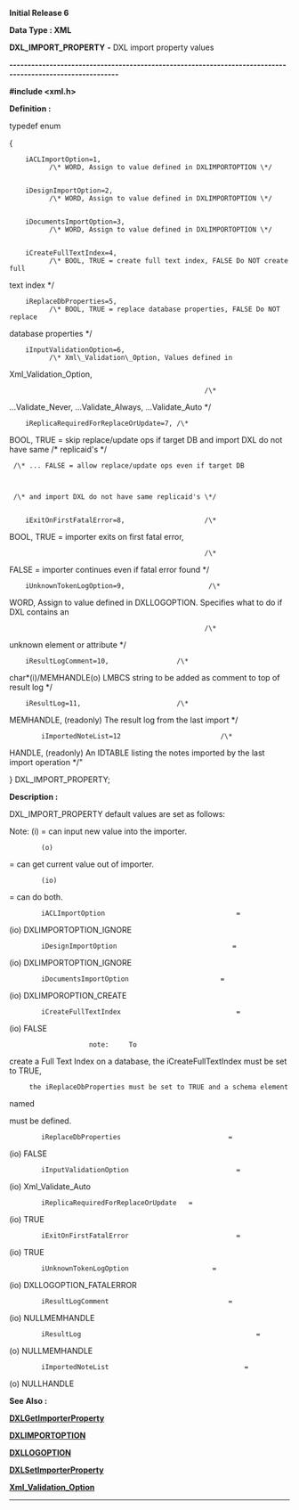 




<!--
 /\* Font Definitions \*/
 @font-face
 {font-family:Courier;
 panose-1:2 7 4 9 2 2 5 2 4 4;}
@font-face
 {font-family:Helv;
 panose-1:2 11 6 4 2 2 2 3 2 4;}
@font-face
 {font-family:"Cambria Math";
 panose-1:2 4 5 3 5 4 6 3 2 4;}
 /\* Style Definitions \*/
 p.MsoNormal, li.MsoNormal, div.MsoNormal
 {margin-top:0cm;
 margin-right:0cm;
 margin-bottom:8.0pt;
 margin-left:0cm;
 line-height:107%;
 font-size:11.0pt;
 font-family:"Calibri",sans-serif;}
.MsoChpDefault
 {font-size:11.0pt;}
.MsoPapDefault
 {margin-bottom:8.0pt;
 line-height:107%;}
 /\* Page Definitions \*/
 @page WordSection1
 {size:612.0pt 792.0pt;
 margin:72.0pt 72.0pt 72.0pt 72.0pt;}
div.WordSection1
 {page:WordSection1;}
-->




**Initial Release 6**



**Data Type : XML**



**DXL\_IMPORT\_PROPERTY** **-** DXL import
property values


**----------------------------------------------------------------------------------------------------------**



**#include
<xml.h>**



**Definition :**



typedef enum


{


        iACLImportOption=1,           
              /\* WORD, Assign to value defined in DXLIMPORTOPTION \*/


        iDesignImportOption=2, 
              /\* WORD, Assign to value defined in DXLIMPORTOPTION \*/


        iDocumentsImportOption=3,     
              /\* WORD, Assign to value defined in DXLIMPORTOPTION \*/


        iCreateFullTextIndex=4,       
              /\* BOOL, TRUE = create full text index, FALSE Do NOT create full
text index \*/


        iReplaceDbProperties=5,       
              /\* BOOL, TRUE = replace database properties, FALSE Do NOT replace
database properties \*/


        iInputValidationOption=6,     
              /\* Xml\_Validation\_Option, Values defined in
Xml\_Validation\_Option, 


                                                     /\*   
...Validate\_Never, ...Validate\_Always, ...Validate\_Auto \*/


        iReplicaRequiredForReplaceOrUpdate=7, /\*
BOOL, TRUE = skip replace/update ops if target DB and import DXL do not have
same                                                                                            /\*
replicaid's \*/


                                               
     /\* ... FALSE = allow replace/update ops even if target DB 


                                               
     /\* and import DXL do not have same replicaid's \*/


        iExitOnFirstFatalError=8,                    /\*
BOOL, TRUE = importer exits on first fatal error, 


                                                     /\*
FALSE = importer continues even if fatal error found \*/


        iUnknownTokenLogOption=9,                     /\*
WORD, Assign to value defined in DXLLOGOPTION. Specifies what to do if DXL
contains an 


                                                     /\*
unknown element or attribute \*/


        iResultLogComment=10,                 /\*
char\*(i)/MEMHANDLE(o)  LMBCS string to be added as comment to top of result log
\*/  


        iResultLog=11,                        /\*
MEMHANDLE, (readonly) The result log from the last import \*/


            iImportedNoteList=12                         /\*
HANDLE, (readonly) An IDTABLE listing the notes imported by the last import
operation \*/"


 


}
DXL\_IMPORT\_PROPERTY;


 


**Description :**



DXL\_IMPORT\_PROPERTY
default values are set as follows:


 


 Note:   (i)
= can input new value into the importer.


            (o)
= can get current value out of importer.


            (io)
= can do both. 


 


            iACLImportOption                                 =
(io) DXLIMPORTOPTION\_IGNORE


            iDesignImportOption                             =
(io) DXLIMPORTOPTION\_IGNORE


            iDocumentsImportOption                       =
(io) DXLIMPOROPTION\_CREATE


            iCreateFullTextIndex                             =
(io) FALSE


 


                        note:     To
create a Full Text Index on a database, the iCreateFullTextIndex must be set to
TRUE,


                                 
         the iReplaceDbProperties must be set to TRUE and a schema element
named <fulltextsettings>


                               
  must be defined.


 


            iReplaceDbProperties                           =
(io) FALSE


            iInputValidationOption                           =
(io) Xml\_Validate\_Auto


            iReplicaRequiredForReplaceOrUpdate   =
(io) TRUE


            iExitOnFirstFatalError                           =
(io) TRUE


            iUnknownTokenLogOption                     =
(io) DXLLOGOPTION\_FATALERROR


            iResultLogComment                              =
(io) NULLMEMHANDLE


            iResultLog                                            =
(o)  NULLMEMHANDLE


            iImportedNoteList                                  =
(o)  NULLHANDLE


 


 **See Also :**


**[DXLGetImporterProperty](DXLGetImporterProperty.md)**


**[DXLIMPORTOPTION](DXLIMPORTOPTION.md)**


**[DXLLOGOPTION](DXLLOGOPTION.md)**


**[DXLSetImporterProperty](DXLSetImporterProperty.md)**


**[Xml\_Validation\_Option](notes:///8525872100478C66/61FD4E9848264AD28525620B006BA8BD/B4BEC1AB6DE5693C85256B29005F7317)**



----------------------------------------------------------------------------------------------------------


 





